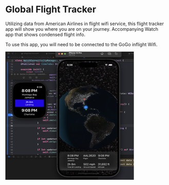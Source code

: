# Global Flight Tracker

Utilizing data from American Airlines in flight wifi service, this flight tracker app will show you where you are on your journey. Accompanying Watch app that shows condensed flight info. 

To use this app, you will need to be connected to the GoGo inflight Wifi. 

<img src="readme-images/FlightTrackerDemo.png" width="400" height="400" />
